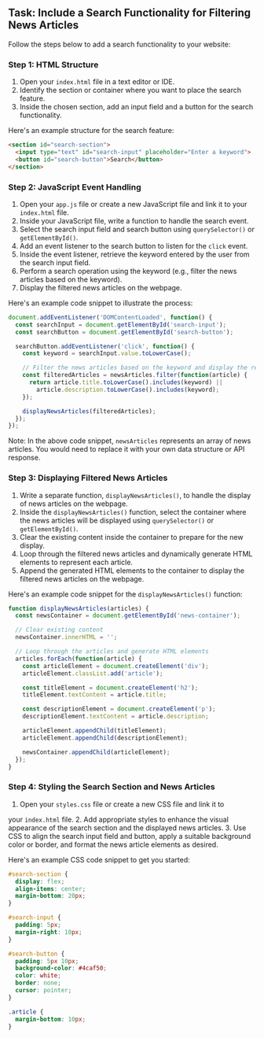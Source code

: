 

## Task: Include a Search Functionality for Filtering News Articles

Follow the steps below to add a search functionality to your website:

### Step 1: HTML Structure

1. Open your `index.html` file in a text editor or IDE.
2. Identify the section or container where you want to place the search feature.
3. Inside the chosen section, add an input field and a button for the search functionality.

Here's an example structure for the search feature:

```html
<section id="search-section">
  <input type="text" id="search-input" placeholder="Enter a keyword">
  <button id="search-button">Search</button>
</section>
```

### Step 2: JavaScript Event Handling

1. Open your `app.js` file or create a new JavaScript file and link it to your `index.html` file.
2. Inside your JavaScript file, write a function to handle the search event.
3. Select the search input field and search button using `querySelector()` or `getElementById()`.
4. Add an event listener to the search button to listen for the `click` event.
5. Inside the event listener, retrieve the keyword entered by the user from the search input field.
6. Perform a search operation using the keyword (e.g., filter the news articles based on the keyword).
7. Display the filtered news articles on the webpage.

Here's an example code snippet to illustrate the process:

```javascript
document.addEventListener('DOMContentLoaded', function() {
  const searchInput = document.getElementById('search-input');
  const searchButton = document.getElementById('search-button');

  searchButton.addEventListener('click', function() {
    const keyword = searchInput.value.toLowerCase();

    // Filter the news articles based on the keyword and display the results
    const filteredArticles = newsArticles.filter(function(article) {
      return article.title.toLowerCase().includes(keyword) ||
        article.description.toLowerCase().includes(keyword);
    });

    displayNewsArticles(filteredArticles);
  });
});
```

Note: In the above code snippet, `newsArticles` represents an array of news articles. You would need to replace it with your own data structure or API response.

### Step 3: Displaying Filtered News Articles

1. Write a separate function, `displayNewsArticles()`, to handle the display of news articles on the webpage.
2. Inside the `displayNewsArticles()` function, select the container where the news articles will be displayed using `querySelector()` or `getElementById()`.
3. Clear the existing content inside the container to prepare for the new display.
4. Loop through the filtered news articles and dynamically generate HTML elements to represent each article.
5. Append the generated HTML elements to the container to display the filtered news articles on the webpage.

Here's an example code snippet for the `displayNewsArticles()` function:

```javascript
function displayNewsArticles(articles) {
  const newsContainer = document.getElementById('news-container');

  // Clear existing content
  newsContainer.innerHTML = '';

  // Loop through the articles and generate HTML elements
  articles.forEach(function(article) {
    const articleElement = document.createElement('div');
    articleElement.classList.add('article');

    const titleElement = document.createElement('h2');
    titleElement.textContent = article.title;

    const descriptionElement = document.createElement('p');
    descriptionElement.textContent = article.description;

    articleElement.appendChild(titleElement);
    articleElement.appendChild(descriptionElement);

    newsContainer.appendChild(articleElement);
  });
}
```

### Step 4: Styling the Search Section and News Articles

1. Open your `styles.css` file or create a new CSS file and link it to

 your `index.html` file.
2. Add appropriate styles to enhance the visual appearance of the search section and the displayed news articles.
3. Use CSS to align the search input field and button, apply a suitable background color or border, and format the news article elements as desired.

Here's an example CSS code snippet to get you started:

```css
#search-section {
  display: flex;
  align-items: center;
  margin-bottom: 20px;
}

#search-input {
  padding: 5px;
  margin-right: 10px;
}

#search-button {
  padding: 5px 10px;
  background-color: #4caf50;
  color: white;
  border: none;
  cursor: pointer;
}

.article {
  margin-bottom: 10px;
}
```

